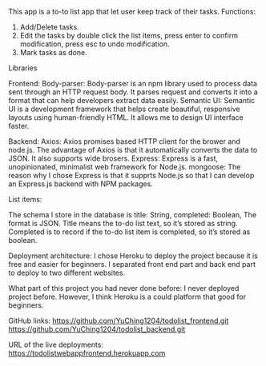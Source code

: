 This app is a to-to list app that let user keep track of their tasks.
Functions:
1.	Add/Delete tasks.<br>
2.	Edit the tasks by double click the list items, press enter to confirm modification, press esc to undo modification.
3.	Mark tasks as done.

Libraries

Frontend:
Body-parser: Body-parser is an npm library used to process data sent through an HTTP request body. It parses request and converts it into a format that can help developers extract data easily.
Semantic UI: Semantic UI is a development framework that helps create beautiful, responsive layouts using human-friendly HTML. It allows me to design UI interface faster.

Backend:
Axios: Axios promises based HTTP client for the brower and node.js. The advantage of Axios is that it automatically converts the data to JSON. It also supports wide brosers.
Express: Express is a fast, unopinionated, minimalist web framework for Node.js. 
mongoose: The reason why I chose Express is that it supprts Node.js so that I can develop an Express.js backend with NPM packages.

List items:

The schema I store in the database is 
title: String,
    completed: Boolean,
The format is JSON.
Title means the to-do list text, so it’s stored as string. Completed is to record if the to-do list item is completed, so it’s stored as boolean.

Deployment architecture:
I chose Heroku to deploy the project because it is free and easier for beginners. I separated front end part and back end part to deploy to two different websites. 

What part of this project you had never done before:
I never deployed project before. However, I think Heroku is a could platform that good for beginners.

GitHub links:
https://github.com/YuChing1204/todolist_frontend.git
https://github.com/YuChing1204/todolist_backend.git

URL of the live deployments:
https://todolistwebappfrontend.herokuapp.com
